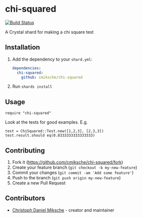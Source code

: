 # chi-squared

[![Build Status](https://travis-ci.org/CMiksche/chi-squared.svg?branch=master)](https://travis-ci.org/CMiksche/chi-squared)

A Crystal shard for making a chi square test

## Installation

1. Add the dependency to your `shard.yml`:

   ```yaml
   dependencies:
     chi-squared:
       github: cmiksche/chi-squared
   ```

2. Run `shards install`

## Usage

```crystal
require "chi-squared"
```

Look at the tests for good examples. E.g.

    test = ChiSquared::Test.new([1,2,3], [2,3,3])
    test.result.should eq(0.8333333333333333)

## Contributing

1. Fork it (<https://github.com/cmiksche/chi-squared/fork>)
2. Create your feature branch (`git checkout -b my-new-feature`)
3. Commit your changes (`git commit -am 'Add some feature'`)
4. Push to the branch (`git push origin my-new-feature`)
5. Create a new Pull Request

## Contributors

- [Christoph Daniel Miksche](https://github.com/cmiksche) - creator and maintainer
